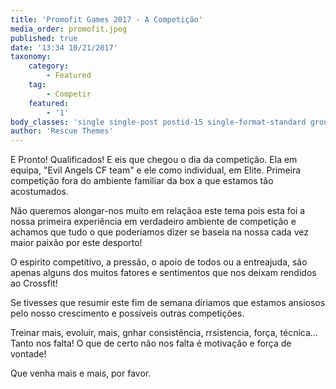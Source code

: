 ```yaml
---
title: 'Promofit Games 2017 - A Competição'
media_order: promofit.jpeg
published: true
date: '13:34 10/21/2017'
taxonomy:
    category:
        - Featured
    tag:
        - Competir
    featured:
        - '1'
body_classes: 'single single-post postid-15 single-format-standard group-blog'
author: 'Rescue Themes'
---
```


E Pronto! 
Qualificados!
E eis que chegou o dia da competição. Ela em equipa, "Evil Angels CF team" e ele como individual, em Elite.
Primeira competição fora  do ambiente familiar da box a que estamos tão acostumados.

Não queremos alongar-nos muito em relaçãoa este tema pois esta foi a nossa primeira experiência em verdadeiro ambiente de competição e achamos que tudo o que poderíamos dizer se baseia na nossa cada vez maior paixão por este desporto!

O espirito competitivo, a pressão, o apoio de todos ou a entreajuda, são apenas alguns dos muitos fatores e sentimentos que nos deixam rendidos ao Crossfit!

Se tivesses que resumir este fim de semana díriamos que estamos ansiosos pelo nosso crescimento e possíveis outras competições.

Treinar mais, evoluir, mais, gnhar consistência, rrsistencia, força, técnica... Tanto nos falta! O que de certo não nos falta é motivação e força de vontade!

Que venha mais e mais, por favor.
